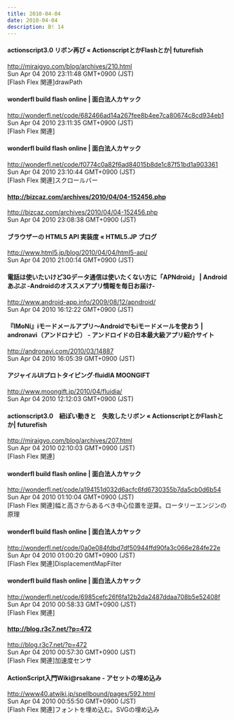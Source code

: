 ```yaml
---
title: 2010-04-04
date: 2010-04-04
description: B! 14
---
```


#### actionscript3.0 リボン再び «  ActionscriptとかFlashとか| futurefish
http://miraigyo.com/blog/archives/210.html<br>
Sun Apr 04 2010 23:11:48 GMT+0900 (JST)<br>
[Flash Flex 関連]drawPath


#### wonderfl build flash online | 面白法人カヤック
http://wonderfl.net/code/682466ad14a267fee8b4ee7ca80674c8cd934eb1<br>
Sun Apr 04 2010 23:11:35 GMT+0900 (JST)<br>
[Flash Flex 関連]


#### wonderfl build flash online | 面白法人カヤック
http://wonderfl.net/code/f0774c0a82f6ad84015b8de1c87f51bd1a903361<br>
Sun Apr 04 2010 23:10:44 GMT+0900 (JST)<br>
[Flash Flex 関連]スクロールバー


#### http://bizcaz.com/archives/2010/04/04-152456.php
http://bizcaz.com/archives/2010/04/04-152456.php<br>
Sun Apr 04 2010 23:08:38 GMT+0900 (JST)<br>


#### ブラウザーの HTML5 API 実装度 « HTML5.JP ブログ
http://www.html5.jp/blog/2010/04/04/html5-api/<br>
Sun Apr 04 2010 21:00:14 GMT+0900 (JST)<br>


#### 電話は使いたいけど3Gデータ通信は使いたくない方に「APNdroid」 | Androidあぷぷ -Androidのオススメアプリ情報を毎日お届け-
http://www.android-app.info/2009/08/12/apndroid/<br>
Sun Apr 04 2010 16:12:22 GMT+0900 (JST)<br>


#### 『IMoNi』iモードメールアプリ～Androidでもiモードメールを使おう | andronavi（アンドロナビ） - アンドロイドの日本最大級アプリ紹介サイト
http://andronavi.com/2010/03/14887<br>
Sun Apr 04 2010 16:05:39 GMT+0900 (JST)<br>


#### アジャイルUIプロトタイピング·fluidIA MOONGIFT
http://www.moongift.jp/2010/04/fluidia/<br>
Sun Apr 04 2010 12:12:03 GMT+0900 (JST)<br>


#### actionscript3.0　紐ぽい動きと　失敗したリボン «  ActionscriptとかFlashとか| futurefish
http://miraigyo.com/blog/archives/207.html<br>
Sun Apr 04 2010 02:10:03 GMT+0900 (JST)<br>
[Flash Flex 関連]


#### wonderfl build flash online | 面白法人カヤック
http://wonderfl.net/code/a194151d032d6acfc6fd6730355b7da5cb0d6b54<br>
Sun Apr 04 2010 01:10:04 GMT+0900 (JST)<br>
[Flash Flex 関連]幅と高さからあるべき中心位置を逆算。ロータリーエンジンの原理


#### wonderfl build flash online | 面白法人カヤック
http://wonderfl.net/code/0a0e084fdbd7df50944ffd90fa3c066e284fe22e<br>
Sun Apr 04 2010 01:00:20 GMT+0900 (JST)<br>
[Flash Flex 関連]DisplacementMapFilter


#### wonderfl build flash online | 面白法人カヤック
http://wonderfl.net/code/6985cefc26f6fa12b2da2487ddaa708b5e52408f<br>
Sun Apr 04 2010 00:58:33 GMT+0900 (JST)<br>
[Flash Flex 関連]


#### http://blog.r3c7.net/?p=472
http://blog.r3c7.net/?p=472<br>
Sun Apr 04 2010 00:57:30 GMT+0900 (JST)<br>
[Flash Flex 関連]加速度センサ


#### ActionScript入門Wiki@rsakane - アセットの埋め込み
http://www40.atwiki.jp/spellbound/pages/592.html<br>
Sun Apr 04 2010 00:55:50 GMT+0900 (JST)<br>
[Flash Flex 関連]フォントを埋め込む。SVGの埋め込み


